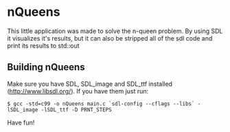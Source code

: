 nQueens
=========

This little application was made to solve the n-queen problem. By using SDL it visualizes it's results, but it can also be stripped all of the sdl code and print its results to std::out

Building nQueens
-------------

Make sure you have SDL, SDL_image and SDL_ttf installed (http://www.libsdl.org/). If you have them just run:

	$ gcc -std=c99 -o nQueens main.c `sdl-config --cflags --libs` -lSDL_image -lSDL_ttf -D PRNT_STEPS
	
Have fun!